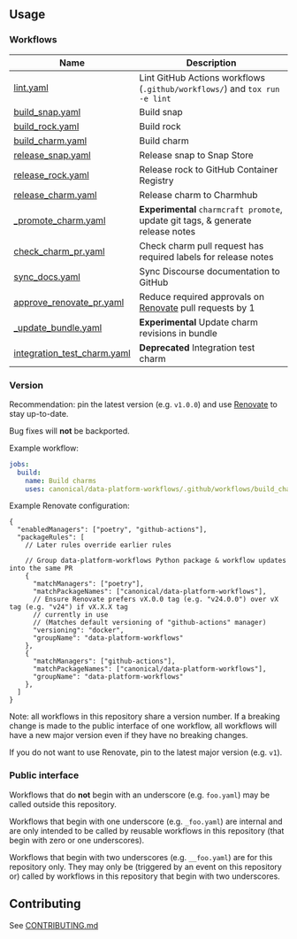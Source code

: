 ## Usage
### Workflows
| Name                                                                       | Description                                                                               |
|----------------------------------------------------------------------------|-------------------------------------------------------------------------------------------|
| [lint.yaml](.github/workflows/lint.md)                                     | Lint GitHub Actions workflows (`.github/workflows/`) and `tox run -e lint`                |
| [build_snap.yaml](.github/workflows/build_snap.md)                         | Build snap                                                                                |
| [build_rock.yaml](.github/workflows/build_rock.md)                         | Build rock                                                                                |
| [build_charm.yaml](.github/workflows/build_charm.md)                       | Build charm                                                                               |
| [release_snap.yaml](.github/workflows/release_snap.md)                     | Release snap to Snap Store                                                                |
| [release_rock.yaml](.github/workflows/release_rock.md)                     | Release rock to GitHub Container Registry                                                 |
| [release_charm.yaml](.github/workflows/release_charm.md)                   | Release charm to Charmhub                                                                 |
| [_promote_charm.yaml](.github/workflows/_promote_charm.md)                 | **Experimental** `charmcraft promote`, update git tags, & generate release notes          |
| [check_charm_pr.yaml](.github/workflows/check_charm_pr.md)                 | Check charm pull request has required labels for release notes                            |
| [sync_docs.yaml](.github/workflows/sync_docs.md)                           | Sync Discourse documentation to GitHub                                                    |
| [approve_renovate_pr.yaml](.github/workflows/approve_renovate_pr.md)       | Reduce required approvals on [Renovate](https://docs.renovatebot.com/) pull requests by 1 |
| [_update_bundle.yaml](.github/workflows/_update_bundle.md)                 | **Experimental** Update charm revisions in bundle                                         |
| [integration_test_charm.yaml](.github/workflows/integration_test_charm.md) | **Deprecated** Integration test charm                                                     |

### Version
Recommendation: pin the latest version (e.g. `v1.0.0`) and use [Renovate](https://docs.renovatebot.com/) to stay up-to-date.

Bug fixes will **not** be backported.

Example workflow:
```yaml
jobs:
  build:
    name: Build charms
    uses: canonical/data-platform-workflows/.github/workflows/build_charm.yaml@v1.0.0
```

Example Renovate configuration:
```json5
{
  "enabledManagers": ["poetry", "github-actions"],
  "packageRules": [
    // Later rules override earlier rules

    // Group data-platform-workflows Python package & workflow updates into the same PR
    {
      "matchManagers": ["poetry"],
      "matchPackageNames": ["canonical/data-platform-workflows"],
      // Ensure Renovate prefers vX.0.0 tag (e.g. "v24.0.0") over vX tag (e.g. "v24") if vX.X.X tag
      // currently in use
      // (Matches default versioning of "github-actions" manager)
      "versioning": "docker",
      "groupName": "data-platform-workflows"
    },
    {
      "matchManagers": ["github-actions"],
      "matchPackageNames": ["canonical/data-platform-workflows"],
      "groupName": "data-platform-workflows"
    },
  ]
}

```

Note: all workflows in this repository share a version number. If a breaking change is made to the public interface of one workflow, all workflows will have a new major version even if they have no breaking changes.

If you do not want to use Renovate, pin to the latest major version (e.g. `v1`).

### Public interface
Workflows that do **not** begin with an underscore (e.g. `foo.yaml`) may be called outside this repository.

Workflows that begin with one underscore (e.g. `_foo.yaml`) are internal and are only intended to be called by reusable workflows in this repository (that begin with zero or one underscores).

Workflows that begin with two underscores (e.g. `__foo.yaml`) are for this repository only. They may only be (triggered by an event on this repository or) called by workflows in this repository that begin with two underscores.

## Contributing
See [CONTRIBUTING.md](CONTRIBUTING.md)
